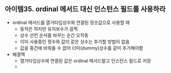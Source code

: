 ## 아이템35. ordinal 메서드 대신 인스턴스 필드를 사용하라
* ordinal 메서드를 열거타입상수와 연결된 정숫값으로 사용할 때
	* 동작은 하지만 유지보수가 끔찍
	* 상수 선언 순서를 바꾸는 순간 오작동
	* 이미 사용중인 정수와 값이 같은 상수는 추가할 방법이 없음
	* 값을 중간에 비워둘 수 없어 더미(dummy)상수를 같이 추가해야함
* 해결책
	* 열거타입상수에 연결된 값은 ordinal 메서드말고 인스턴스 필드로 저장
	* 
<!--stackedit_data:
eyJoaXN0b3J5IjpbNjU4MTg1OTY4XX0=
-->
